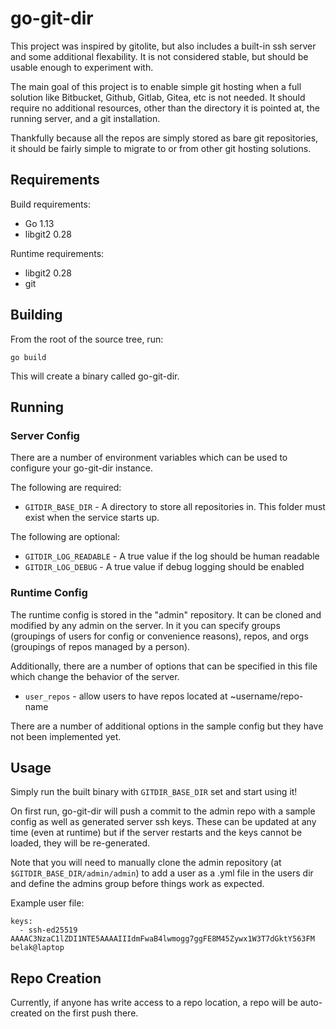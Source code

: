 # go-git-dir

This project was inspired by gitolite, but also includes a built-in ssh server
and some additional flexability. It is not considered stable, but should be
usable enough to experiment with.

The main goal of this project is to enable simple git hosting when a full
solution like Bitbucket, Github, Gitlab, Gitea, etc is not needed. It should
require no additional resources, other than the directory it is pointed at, the
running server, and a git installation.

Thankfully because all the repos are simply stored as bare git repositories, it
should be fairly simple to migrate to or from other git hosting solutions.

## Requirements

Build requirements:

- Go 1.13
- libgit2 0.28

Runtime requirements:

- libgit2 0.28
- git

## Building

From the root of the source tree, run:

```
go build
```

This will create a binary called go-git-dir.

## Running

### Server Config

There are a number of environment variables which can be used to configure your
go-git-dir instance.

The following are required:

- `GITDIR_BASE_DIR` - A directory to store all repositories in. This folder must
  exist when the service starts up.

The following are optional:

- `GITDIR_LOG_READABLE` - A true value if the log should be human readable
- `GITDIR_LOG_DEBUG` - A true value if debug logging should be enabled

### Runtime Config

The runtime config is stored in the "admin" repository. It can be cloned and
modified by any admin on the server. In it you can specify groups (groupings of
users for config or convenience reasons), repos, and orgs (groupings of repos
managed by a person).

Additionally, there are a number of options that can be specified in this file
which change the behavior of the server.

- `user_repos` - allow users to have repos located at ~username/repo-name

There are a number of additional options in the sample config but they have not
been implemented yet.

## Usage

Simply run the built binary with `GITDIR_BASE_DIR` set and start using it!

On first run, go-git-dir will push a commit to the admin repo with a sample
config as well as generated server ssh keys. These can be updated at any time
(even at runtime) but if the server restarts and the keys cannot be loaded, they
will be re-generated.

Note that you will need to manually clone the admin repository (at
`$GITDIR_BASE_DIR/admin/admin`) to add a user as a .yml file in the users dir
and define the admins group before things work as expected.

Example user file:

```
keys:
  - ssh-ed25519 AAAAC3NzaC1lZDI1NTE5AAAAIIIdmFwaB4lwmogg7ggFE8M45Zywx1W3T7dGktY563FM belak@laptop
```

## Repo Creation

Currently, if anyone has write access to a repo location, a repo will be
auto-created on the first push there.
